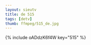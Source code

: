 ```yaml
--- 
layout: sieutv
title: de 515
tags: [detv]
thumb: ffmpeg/515_de.jpg
---
```

{% include oADdzK6f4W key="515" %} 
